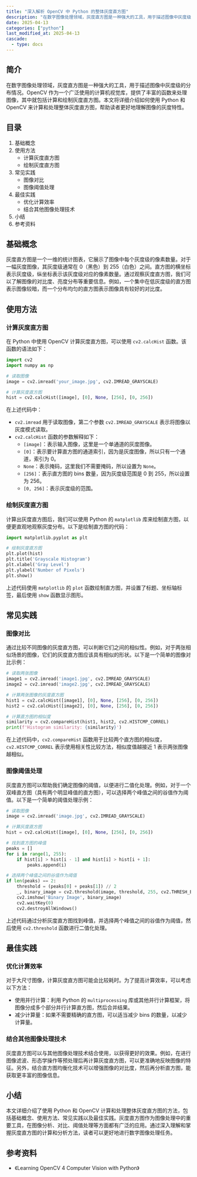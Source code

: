 ```yaml
---
title: "深入解析 OpenCV 中 Python 的整体灰度直方图"
description: "在数字图像处理领域，灰度直方图是一种强大的工具，用于描述图像中灰度级的分布情况。OpenCV 作为一个广泛使用的计算机视觉库，提供了丰富的函数来处理图像，其中就包括计算和绘制灰度直方图。本文将详细介绍如何使用 Python 和 OpenCV 来计算和处理整体灰度直方图，帮助读者更好地理解图像的灰度特性。"
date: 2025-04-13
categories: ["python"]
last_modified_at: 2025-04-13
cascade:
  - type: docs
---
```



## 简介
在数字图像处理领域，灰度直方图是一种强大的工具，用于描述图像中灰度级的分布情况。OpenCV 作为一个广泛使用的计算机视觉库，提供了丰富的函数来处理图像，其中就包括计算和绘制灰度直方图。本文将详细介绍如何使用 Python 和 OpenCV 来计算和处理整体灰度直方图，帮助读者更好地理解图像的灰度特性。

<!-- more -->
## 目录
1. 基础概念
2. 使用方法
    - 计算灰度直方图
    - 绘制灰度直方图
3. 常见实践
    - 图像对比
    - 图像阈值处理
4. 最佳实践
    - 优化计算效率
    - 结合其他图像处理技术
5. 小结
6. 参考资料

## 基础概念
灰度直方图是一个一维的统计图表，它展示了图像中每个灰度级的像素数量。对于一幅灰度图像，其灰度级通常在 0（黑色）到 255（白色）之间。直方图的横坐标表示灰度级，纵坐标表示该灰度级对应的像素数量。通过观察灰度直方图，我们可以了解图像的对比度、亮度分布等重要信息。例如，一个集中在低灰度级的直方图表示图像较暗，而一个分布均匀的直方图表示图像具有较好的对比度。

## 使用方法

### 计算灰度直方图
在 Python 中使用 OpenCV 计算灰度直方图，可以使用 `cv2.calcHist` 函数。该函数的语法如下：
```python
import cv2
import numpy as np

# 读取图像
image = cv2.imread('your_image.jpg', cv2.IMREAD_GRAYSCALE)

# 计算灰度直方图
hist = cv2.calcHist([image], [0], None, [256], [0, 256])
```
在上述代码中：
- `cv2.imread` 用于读取图像，第二个参数 `cv2.IMREAD_GRAYSCALE` 表示将图像以灰度模式读取。
- `cv2.calcHist` 函数的参数解释如下：
    - `[image]`：表示输入图像，这里是一个单通道的灰度图像。
    - `[0]`：表示要计算直方图的通道索引，因为是灰度图像，所以只有一个通道，索引为 0。
    - `None`：表示掩码，这里我们不需要掩码，所以设置为 `None`。
    - `[256]`：表示直方图的 bins 数量，因为灰度级范围是 0 到 255，所以设置为 256。
    - `[0, 256]`：表示灰度级的范围。

### 绘制灰度直方图
计算出灰度直方图后，我们可以使用 Python 的 `matplotlib` 库来绘制直方图，以便更直观地观察灰度分布。以下是绘制直方图的代码：
```python
import matplotlib.pyplot as plt

# 绘制灰度直方图
plt.plot(hist)
plt.title('Grayscale Histogram')
plt.xlabel('Gray Level')
plt.ylabel('Number of Pixels')
plt.show()
```
上述代码使用 `matplotlib` 的 `plot` 函数绘制直方图，并设置了标题、坐标轴标签，最后使用 `show` 函数显示图形。

## 常见实践

### 图像对比
通过比较不同图像的灰度直方图，可以判断它们之间的相似性。例如，对于两张相似场景的图像，它们的灰度直方图应该具有相似的形状。以下是一个简单的图像对比示例：
```python
# 读取两张图像
image1 = cv2.imread('image1.jpg', cv2.IMREAD_GRAYSCALE)
image2 = cv2.imread('image2.jpg', cv2.IMREAD_GRAYSCALE)

# 计算两张图像的灰度直方图
hist1 = cv2.calcHist([image1], [0], None, [256], [0, 256])
hist2 = cv2.calcHist([image2], [0], None, [256], [0, 256])

# 计算直方图的相似度
similarity = cv2.compareHist(hist1, hist2, cv2.HISTCMP_CORREL)
print(f'Histogram similarity: {similarity}')
```
在上述代码中，`cv2.compareHist` 函数用于比较两个直方图的相似度，`cv2.HISTCMP_CORREL` 表示使用相关性比较方法，相似度值越接近 1 表示两张图像越相似。

### 图像阈值处理
灰度直方图可以帮助我们确定图像的阈值，以便进行二值化处理。例如，对于一个双峰直方图（具有两个明显峰值的直方图），可以选择两个峰值之间的谷值作为阈值。以下是一个简单的阈值处理示例：
```python
# 读取图像
image = cv2.imread('image.jpg', cv2.IMREAD_GRAYSCALE)

# 计算灰度直方图
hist = cv2.calcHist([image], [0], None, [256], [0, 256])

# 找到直方图的峰值
peaks = []
for i in range(1, 255):
    if hist[i] > hist[i - 1] and hist[i] > hist[i + 1]:
        peaks.append(i)

# 选择两个峰值之间的谷值作为阈值
if len(peaks) == 2:
    threshold = (peaks[0] + peaks[1]) // 2
    _, binary_image = cv2.threshold(image, threshold, 255, cv2.THRESH_BINARY)
    cv2.imshow('Binary Image', binary_image)
    cv2.waitKey(0)
    cv2.destroyAllWindows()
```
上述代码通过分析灰度直方图找到峰值，并选择两个峰值之间的谷值作为阈值，然后使用 `cv2.threshold` 函数进行二值化处理。

## 最佳实践

### 优化计算效率
对于大尺寸图像，计算灰度直方图可能会比较耗时。为了提高计算效率，可以考虑以下方法：
- 使用并行计算：利用 Python 的 `multiprocessing` 库或其他并行计算框架，将图像分成多个部分并行计算直方图，然后合并结果。
- 减少计算量：如果不需要精确的直方图，可以适当减少 bins 的数量，以减少计算量。

### 结合其他图像处理技术
灰度直方图可以与其他图像处理技术结合使用，以获得更好的效果。例如，在进行图像滤波、形态学操作等预处理后再计算灰度直方图，可以更准确地反映图像的特征。另外，结合直方图均衡化技术可以增强图像的对比度，然后再分析直方图，能获取更丰富的图像信息。

## 小结
本文详细介绍了使用 Python 和 OpenCV 计算和处理整体灰度直方图的方法，包括基础概念、使用方法、常见实践以及最佳实践。灰度直方图作为图像处理中的重要工具，在图像分析、对比、阈值处理等方面都有广泛的应用。通过深入理解和掌握灰度直方图的计算和分析方法，读者可以更好地进行数字图像处理任务。

## 参考资料
- 《Learning OpenCV 4 Computer Vision with Python》 